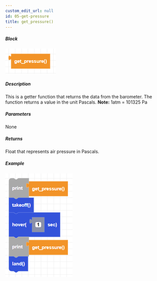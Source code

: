 ```yaml
---
custom_edit_url: null
id: 05-get-pressure
title: get_pressure()
---
```


##### Block

![get pressure image](get_pressure.png)

##### Description

This is a getter function that returns the data from the barometer. The function returns a value in the unit Pascals. **Note:** 1atm = 101325 Pa

##### Parameters

None

##### Returns

Float that represents air pressure in Pascals.

##### Example

![get pressure example](get_pressure_example.png)
